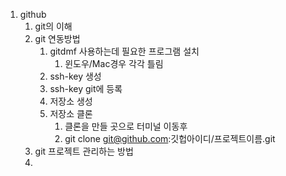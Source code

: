 1. github
   1. git의 이해
   2. git 연동방법
      1. gitdmf 사용하는데 필요한 프로그램 설치
         1. 윈도우/Mac경우 각각 틀림
      2. ssh-key 생성
      3. ssh-key git에 등록
      4. 저장소 생성
      5. 저장소 클론
         1. 클론을 만들 곳으로 터미널 이동후
         2. git clone git@github.com:깃헙아이디/프로젝트이름.git
   3. git 프로젝트 관리하는 방법
   4. 